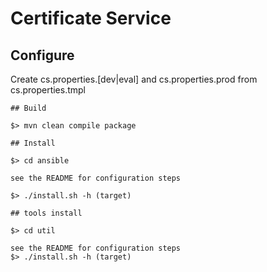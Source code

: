 # Certificate Service


## Configure

Create cs.properties.[dev|eval] and cs.properties.prod  from cs.properties.tmpl

```
## Build

$> mvn clean compile package
```

```
## Install

$> cd ansible

see the README for configuration steps

$> ./install.sh -h (target)
```

```
## tools install

$> cd util

see the README for configuration steps
$> ./install.sh -h (target)
```

